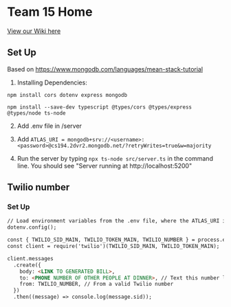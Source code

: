 # Team 15 Home

[View our Wiki here
](https://github.com/StanfordCS194/win2023-team15/wiki)

## Set Up

Based on https://www.mongodb.com/languages/mean-stack-tutorial


1. Installing Dependencies:  

`npm install cors dotenv express mongodb`

`npm install --save-dev typescript @types/cors @types/express @types/node ts-node`

2. Add .env file in /server

3. Add `ATLAS_URI = mongodb+srv://<username>:<password>@cs194.2dvr2.mongodb.net/?retryWrites=true&w=majority`

4. Run the server by typing `npx ts-node src/server.ts` in the command line. You should see "Server running at http://localhost:5200"



## Twilio number


### Set Up

````md
// Load environment variables from the .env file, where the ATLAS_URI is configured
dotenv.config();

const { TWILIO_SID_MAIN, TWILIO_TOKEN_MAIN, TWILIO_NUMBER } = process.env;
const client = require('twilio')(TWILIO_SID_MAIN, TWILIO_TOKEN_MAIN);

client.messages
  .create({
    body: <LINK TO GENERATED BILL>,
    to: <PHONE NUMBER OF OTHER PEOPLE AT DINNER>, // Text this number like +12345678901
    from: TWILIO_NUMBER, // From a valid Twilio number
  })
  .then((message) => console.log(message.sid));
````
